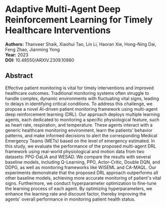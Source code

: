 # Adaptive Multi-Agent Deep Reinforcement Learning for Timely Healthcare Interventions

**Authors:** Thanveer Shaik, Xiaohui Tao, Lin Li, Haoran Xie, Hong-Ning Dai, Feng Zhao, Jianming Yong  
**Year:** 2023  
**DOI:** 10.48550/ARXIV.2309.10980  

## Abstract
Effective patient monitoring is vital for timely interventions and improved healthcare outcomes. Traditional monitoring systems often struggle to handle complex, dynamic environments with fluctuating vital signs, leading to delays in identifying critical conditions. To address this challenge, we propose a novel AI-driven patient monitoring framework using multi-agent deep reinforcement learning (DRL). Our approach deploys multiple learning agents, each dedicated to monitoring a specific physiological feature, such as heart rate, respiration, and temperature. These agents interact with a generic healthcare monitoring environment, learn the patients' behavior patterns, and make informed decisions to alert the corresponding Medical Emergency Teams (METs) based on the level of emergency estimated. In this study, we evaluate the performance of the proposed multi-agent DRL framework using real-world physiological and motion data from two datasets: PPG-DaLiA and WESAD. We compare the results with several baseline models, including Q-Learning, PPO, Actor-Critic, Double DQN, and DDPG, as well as monitoring frameworks like WISEML and CA-MAQL. Our experiments demonstrate that the proposed DRL approach outperforms all other baseline models, achieving more accurate monitoring of patient's vital signs. Furthermore, we conduct hyperparameter optimization to fine-tune the learning process of each agent. By optimizing hyperparameters, we enhance the learning rate and discount factor, thereby improving the agents' overall performance in monitoring patient health status.


